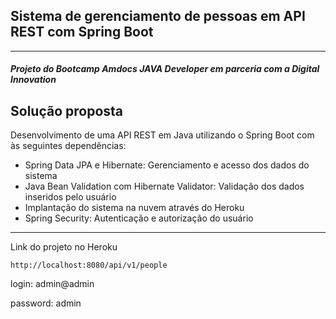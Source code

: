 <h2>Sistema de gerenciamento de pessoas em API REST com Spring Boot</h2>

***

<h5>Projeto do Bootcamp Amdocs JAVA Developer em parceria com a Digital Innovation</h6>

## Solução proposta

Desenvolvimento de uma API REST em Java utilizando o Spring Boot com às seguintes dependências:
- Spring Data JPA e Hibernate: Gerenciamento e acesso dos dados do sistema
- Java Bean Validation com Hibernate Validator: Validação dos dados inseridos pelo usuário
- Implantação do sistema na nuvem através do Heroku
- Spring Security: Autenticação e autorização do usuário

***

Link do projeto no Heroku

```
http://localhost:8080/api/v1/people
```
login: admin@admin

password: admin

